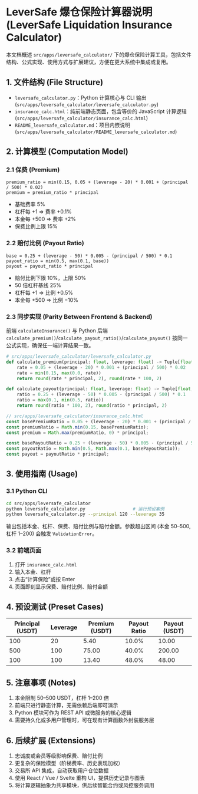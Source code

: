 # LeverSafe 爆仓保险计算器说明 (LeverSafe Liquidation Insurance Calculator)

本文档概述 `src/apps/leversafe_calculator/` 下的爆仓保险计算工具，包括文件结构、公式实现、使用方式与扩展建议，方便在更大系统中集成或复用。

## 1. 文件结构 (File Structure)

- `leversafe_calculator.py`：Python 计算核心与 CLI 输出 (`src/apps/leversafe_calculator/leversafe_calculator.py`)
- `insurance_calc.html`：纯前端静态页面，包含等价的 JavaScript 计算逻辑 (`src/apps/leversafe_calculator/insurance_calc.html`)
- `README_leversafe_calculator.md`：项目内嵌说明 (`src/apps/leversafe_calculator/README_leversafe_calculator.md`)

## 2. 计算模型 (Computation Model)

### 2.1 保费 (Premium)

```
premium_ratio = min(0.15, 0.05 + (leverage - 20) * 0.001 + (principal / 500) * 0.02)
premium = premium_ratio * principal
```

- 基础费率 5%
- 杠杆每 +1 ⇒ 费率 +0.1%
- 本金每 +500 ⇒ 费率 +2%
- 保费比例上限 15%

### 2.2 赔付比例 (Payout Ratio)

```
base = 0.25 + (leverage - 50) * 0.005 - (principal / 500) * 0.1
payout_ratio = min(0.5, max(0.1, base))
payout = payout_ratio * principal
```

- 赔付比例下限 10%，上限 50%
- 50 倍杠杆基线 25%
- 杠杆每 +1 ⇒ 比例 +0.5%
- 本金每 +500 ⇒ 比例 −10%

### 2.3 同步实现 (Parity Between Frontend & Backend)

前端 `calculateInsurance()` 与 Python 后端 `calculate_premium()`/`calculate_payout_ratio()`/`calculate_payout()` 按同一公式实现，确保任一端计算结果一致。

```python
# src/apps/leversafe_calculator/leversafe_calculator.py
def calculate_premium(principal: float, leverage: float) -> Tuple[float, float]:
    rate = 0.05 + (leverage - 20) * 0.001 + (principal / 500) * 0.02
    rate = min(0.15, max(0.0, rate))
    return round(rate * principal, 2), round(rate * 100, 2)

def calculate_payout(principal: float, leverage: float) -> Tuple[float, float]:
    ratio = 0.25 + (leverage - 50) * 0.005 - (principal / 500) * 0.1
    ratio = max(0.1, min(0.5, ratio))
    return round(ratio * 100, 2), round(ratio * principal, 2)
```

```javascript
// src/apps/leversafe_calculator/insurance_calc.html
const basePremiumRatio = 0.05 + (leverage - 20) * 0.001 + (principal / 500) * 0.02;
const premiumRatio = Math.min(0.15, basePremiumRatio);
const premium = Math.max(premiumRatio, 0) * principal;

const basePayoutRatio = 0.25 + (leverage - 50) * 0.005 - (principal / 500) * 0.1;
const payoutRatio = Math.min(0.5, Math.max(0.1, basePayoutRatio));
const payout = payoutRatio * principal;
```

## 3. 使用指南 (Usage)

### 3.1 Python CLI

```bash
cd src/apps/leversafe_calculator
python leversafe_calculator.py                  # 运行预设案例
python leversafe_calculator.py --principal 120 --leverage 35
```

输出包括本金、杠杆、保费、赔付比例与赔付金额。参数超出区间 (本金 50–500, 杠杆 1–200) 会触发 `ValidationError`。

### 3.2 前端页面

1. 打开 `insurance_calc.html`
2. 输入本金、杠杆
3. 点击“计算保险”或按 Enter
4. 页面即刻显示保费、赔付比例、赔付金额

## 4. 预设测试 (Preset Cases)

| Principal (USDT) | Leverage | Premium (USDT) | Payout Ratio | Payout (USDT) |
|------------------|----------|----------------|--------------|---------------|
| 100              | 20       | 5.40           | 10.0%        | 10.00         |
| 500              | 100      | 75.00          | 40.0%        | 200.00        |
| 100              | 100      | 13.40          | 48.0%        | 48.00         |

## 5. 注意事项 (Notes)

1. 本金限制 50–500 USDT，杠杆 1–200 倍
2. 前端只进行静态计算，无需依赖后端即可演示
3. Python 模块可作为 REST API 或微服务的核心逻辑
4. 需要持久化或多用户管理时，可在现有计算函数外封装服务层

## 6. 后续扩展 (Extensions)

1. 忠诚度或会员等级影响保费、赔付比例
2. 更复杂的保险模型（阶梯费率、历史表现加权）
3. 交易所 API 集成，自动获取用户仓位数据
4. 使用 React / Vue / Svelte 重构 UI，提供历史记录与图表
5. 将计算逻辑抽象为共享模块，供后续智能合约或风控服务调用
